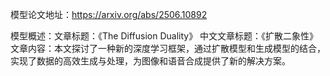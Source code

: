 模型论文地址：https://arxiv.org/abs/2506.10892

模型概述：文章标题：《The Diffusion Duality》
中文文章标题：《扩散二象性》
文章内容：本文探讨了一种新的深度学习框架，通过扩散模型和生成模型的结合，实现了数据的高效生成与处理，为图像和语音合成提供了新的解决方案。
